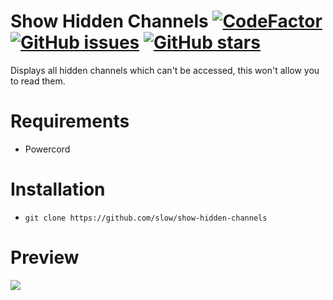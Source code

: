 # Show Hidden Channels [![CodeFactor](https://www.codefactor.io/repository/github/slow/show-hidden-channels/badge)](https://www.codefactor.io/repository/github/slow/show-hidden-channels) [![GitHub issues](https://img.shields.io/github/issues/slow/show-hidden-channels?style=flat)](https://github.com/slow/show-hidden-channels/issues) [![GitHub stars](https://img.shields.io/github/stars/slow/show-hidden-channels?style=flat)](https://github.com/slow/show-hidden-channels/stargazers)

Displays all hidden channels which can't be accessed, this won't allow you to read them.

# Requirements

-  Powercord

# Installation

-  `git clone https://github.com/slow/show-hidden-channels`

# Preview
<img src="https://media.wtf/36986107"/>